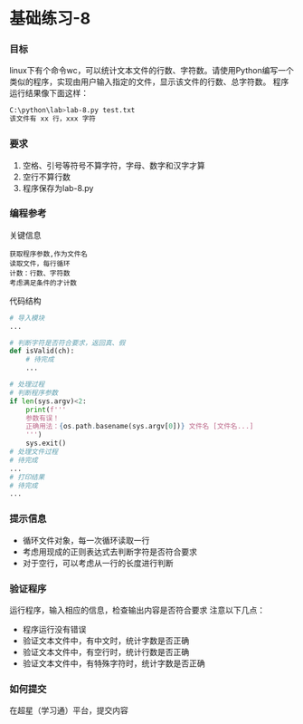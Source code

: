 # 基础练习-8

### 目标
linux下有个命令wc，可以统计文本文件的行数、字符数。请使用Python编写一个类似的程序，实现由用户输入指定的文件，显示该文件的行数、总字符数。
程序运行结果像下面这样：
```sh
C:\python\lab>lab-8.py test.txt
该文件有 xx 行，xxx 字符
```
### 要求
1. 空格、引号等符号不算字符，字母、数字和汉字才算
2. 空行不算行数
3. 程序保存为lab-8.py

### 编程参考
关键信息
```
获取程序参数,作为文件名
读取文件，每行循环
计数：行数、字符数
考虑满足条件的才计数
```
代码结构
```python
# 导入模块
...

# 判断字符是否符合要求，返回真、假
def isValid(ch):
    # 待完成
    ...

# 处理过程
# 判断程序参数
if len(sys.argv)<2:
    print(f'''
    参数有误！
    正确用法：{os.path.basename(sys.argv[0])} 文件名 [文件名...]
    ''')
    sys.exit()
# 处理文件过程
# 待完成
...
# 打印结果
# 待完成
...

```

### 提示信息
- 循环文件对象，每一次循环读取一行
- 考虑用现成的正则表达式去判断字符是否符合要求
- 对于空行，可以考虑从一行的长度进行判断

### 验证程序
运行程序，输入相应的信息，检查输出内容是否符合要求
注意以下几点：
- 程序运行没有错误
- 验证文本文件中，有中文时，统计字数是否正确
- 验证文本文件中，有空行时，统计行数是否正确
- 验证文本文件中，有特殊字符时，统计字数是否正确

### 如何提交
在超星（学习通）平台，提交内容